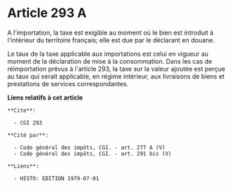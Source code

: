# Article 293 A

A l'importation, la taxe est exigible au moment où le bien est introduit à l'intérieur du territoire français; elle est due
par le déclarant en douane.

Le taux de la taxe applicable aux importations est celui en vigueur au moment de la déclaration de mise à la consommation.
Dans les cas de réimportation prévus à l'article 293, la taxe sur la valeur ajoutée est perçue au taux qui serait applicable,
en régime intérieur, aux livraisons de biens et prestations de services correspondantes.

**Liens relatifs à cet article**

	**Cite**:

	  - CGI 293

	**Cité par**:

	  - Code général des impôts, CGI. - art. 277 A (V)
	  - Code général des impôts, CGI. - art. 291 bis (V)

	**Liens**:

	  - HISTO: EDITION 1979-07-01
